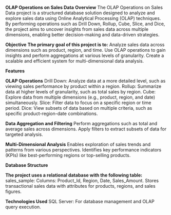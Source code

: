 **OLAP Operations on Sales Data**
**Overview**
The OLAP Operations on Sales Data project is a structured database solution designed to analyze and explore sales data using Online Analytical Processing (OLAP) techniques. By performing operations such as Drill Down, Rollup, Cube, Slice, and Dice, the project aims to uncover insights from sales data across multiple dimensions, enabling better decision-making and data-driven strategies.

**Objective**
**The primary goal of this project is to:**
    Analyze sales data across dimensions such as product, region, and time.
    Use OLAP operations to gain insights and perform aggregations at various levels of granularity.
    Create a scalable and efficient system for multi-dimensional data analysis.

**Features**

  **OLAP Operations**
        Drill Down: Analyze data at a more detailed level, such as viewing sales performance by product within a region.
        Rollup: Summarize data at higher levels of granularity, such as total sales by region.
        Cube: Explore data from multiple dimensions (e.g., product, region, and date) simultaneously.
        Slice: Filter data to focus on a specific region or time period.
        Dice: View subsets of data based on multiple criteria, such as specific product-region-date combinations.

  **Data Aggregation and Filtering**
        Perform aggregations such as total and average sales across dimensions.
        Apply filters to extract subsets of data for targeted analysis.

  **Multi-Dimensional Analysis**
        Enables exploration of sales trends and patterns from various perspectives.
        Identifies key performance indicators (KPIs) like best-performing regions or top-selling products.

**Database Structure**

**The project uses a relational database with the following table:**
    sales_sample:
        Columns: Product_Id, Region, Date, Sales_Amount.
        Stores transactional sales data with attributes for products, regions, and sales figures.

**Technologies Used**
    SQL Server: For database management and OLAP query execution.
    

